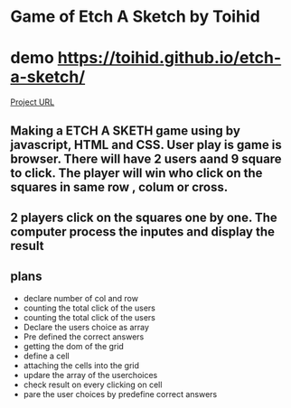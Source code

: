 # Game of Etch A Sketch by Toihid

# demo https://toihid.github.io/etch-a-sketch/

[Project URL](https://toihid.github.io/etch-a-sketch/)

## Making a ETCH A SKETH game using by javascript, HTML and CSS. User play is game is browser. There will have 2 users aand 9 square to click. The player will win who click on the squares in same row , colum or cross.

## 2 players click on the squares one by one. The computer process the inputes and display the result

## plans

- declare number of col and row
- counting the total click of the users
- counting the total click of the users
- Declare the users choice as array
- Pre defined the correct answers
- getting the dom of the grid
- define a cell
- attaching the cells into the grid
- updare the array of the userchoices
- check result on every clicking on cell
- pare the user choices by predefine correct answers
